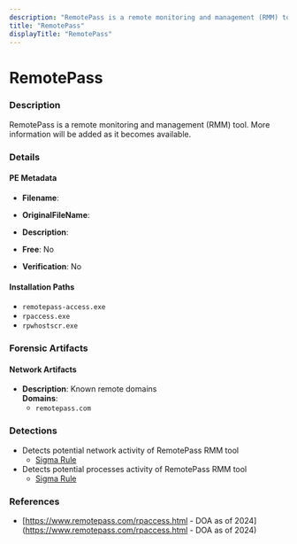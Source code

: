 ```yaml
---
description: "RemotePass is a remote monitoring and management (RMM) tool. More information will be added as it becomes available."
title: "RemotePass"
displayTitle: "RemotePass"
---
```




# RemotePass


### Description

RemotePass is a remote monitoring and management (RMM) tool. More information will be added as it becomes available.




### Details


#### PE Metadata
- **Filename**: 
- **OriginalFileName**: 
- **Description**: 


- **Free**: No

- **Verification**: No




#### Installation Paths
- `remotepass-access.exe`
- `rpaccess.exe`
- `rpwhostscr.exe`

### Forensic Artifacts




#### Network Artifacts
- **Description**: Known remote domains
<br/>**Domains**:
    - `remotepass.com`


### Detections
- Detects potential network activity of RemotePass RMM tool
  - [Sigma Rule](https://github.com/magicsword-io/LOLRMM/blob/main/detections/sigma/remotepass_network_sigma.yml)
- Detects potential processes activity of RemotePass RMM tool
  - [Sigma Rule](https://github.com/magicsword-io/LOLRMM/blob/main/detections/sigma/remotepass_processes_sigma.yml)

### References
- [https://www.remotepass.com/rpaccess.html - DOA as of 2024](https://www.remotepass.com/rpaccess.html - DOA as of 2024)


